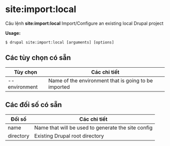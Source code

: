 # site:import:local
Câu lệnh **site:import:local** Import/Configure an existing local Drupal project

**Usage:**
```
$ drupal site:import:local [arguments] [options] 
```

## Các tùy chọn có sẵn
Tùy chọn | Các chi tiết
-------|-------------
--environment | Name of the environment that is going to be imported

## Các đối số có sẵn
Đối số | Các chi tiết
---------|-------------
name | Name that will be used to generate the site config
directory | Existing Drupal root directory

